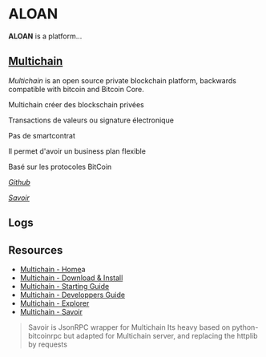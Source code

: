 ALOAN
====

**ALOAN** is a platform...

[Multichain](http://www.multichain.com/)
----

*Multichain* is an open source private blockchain platform, backwards compatible with bitcoin and Bitcoin Core.

Multichain créer des blockschain privées

Transactions de valeurs ou signature électronique

Pas de smartcontrat

Il permet d'avoir un business plan flexible

Basé sur les protocoles BitCoin

*[Github](https://github.com/MultiChain)*

*[Savoir](https://github.com/DXMarkets/Savoir)*

Logs
----


Resources
----

- [Multichain - Home](http://www.multichain.com/)a
- [Multichain - Download & Install](http://www.multichain.com/download-install/)
- [Multichain - Starting Guide](http://www.multichain.com/getting-started/)
- [Multichain - Developpers Guide](http://www.multichain.com/developers/)
- [Multichain - Explorer](https://github.com/MultiChain/multichain-explorer)
- [Multichain - Savoir](https://github.com/DXMarkets/Savoir) 
> Savoir is JsonRPC wrapper for Multichain Its heavy based on python-bitcoinrpc but adapted for Multichain server, and replacing the httplib by requests



